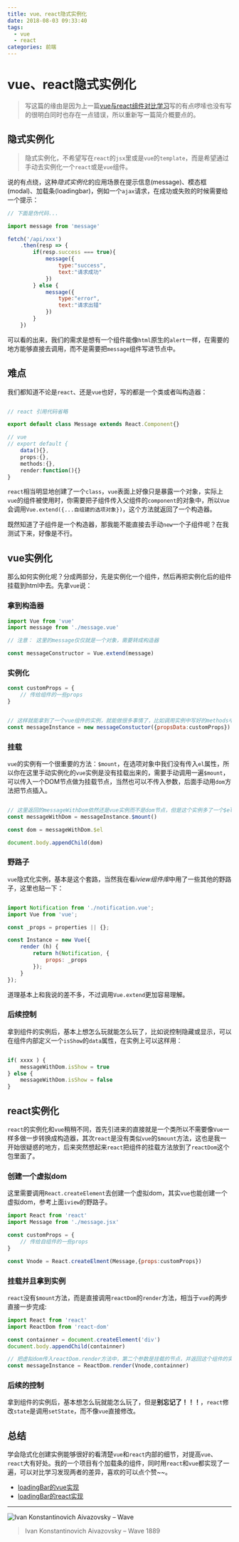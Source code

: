 ```yaml
---
title: vue、react隐式实例化
date: 2018-08-03 09:33:40
tags:
  - vue
  - react
categories: 前端
---
```


# vue、react隐式实例化

> 写这篇的缘由是因为上一篇[vue与react组件对比学习](https://github.com/limengke123/my-note/blob/master/%E5%89%8D%E7%AB%AF/vue%E4%B8%8Ereact%E7%BB%84%E4%BB%B6%E5%AF%B9%E6%AF%94%E5%AD%A6%E4%B9%A0.md)写的有点啰嗦也没有写的很明白同时也存在一点错误，所以重新写一篇简介概要点的。

## 隐式实例化

> 隐式实例化，不希望写在`react`的`jsx`里或是`vue`的`template`，而是希望通过手动去实例化一个`react`或是`vue`组件。

说的有点绕，这种*隐式实例化*的应用场景在提示信息(message)、模态框(modal)、加载条(loadingbar)，例如一个`ajax`请求，在成功或失败的时候需要给一个提示：

```js
// 下面是伪代码...

import message from 'message'

fetch('/api/xxx')
    .then(resp => {
        if(resp.success === true){
            message({
                type:"success",
                text:"请求成功"
            })
        } else {
            message({
                type:"error",
                text:"请求出错"
            })
        }
    })

```

可以看的出来，我们的需求是想有一个组件能像`html`原生的`alert`一样，在需要的地方能够直接去调用，而不是需要把`message`组件写进节点中。

## 难点

我们都知道不论是`react`、还是`vue`也好，写的都是一个类或者叫构造器：

```js

// react 引用代码省略

export default class Message extends React.Component{}

// vue
// export default {
    data(){},
    props:{},
    methods:{},
    render:function(){}
}


```

`react`相当明显地创建了一个`class`，`vue`表面上好像只是暴露一个对象，实际上`vue`的组件被使用时，你需要把子组件传入父组件的`component`的对象中，所以`Vue`会调用`Vue.extend({...自组建的选项对象})`，这个方法就返回了一个构造器。

既然知道了子组件是一个构造器，那我能不能直接去手动`new`一个子组件呢？在我测试下来，好像是不行。

## vue实例化

那么如何实例化呢？分成两部分，先是实例化一个组件，然后再把实例化后的组件挂载到html中去。先拿`vue`说：

### 拿到构造器

```js
import Vue from 'vue'
import message from './message.vue'

// 注意： 这里的message仅仅就是一个对象，需要转成构造器

const messageConstructor = Vue.extend(message)


```

### 实例化

```js
const customProps = {
    // 传给组件的一些props
}


// 这样就能拿到了一个vue组件的实例，就能做很多事情了，比如调用实例中写好的methods中的方法，当然这还没完，我们还得把实例挂载到Html中
const messageInstance = new messageConstuctor({propsData:customProps})
```

### 挂载

`vue`的实例有一个很重要的方法：`$mount`，在选项对象中我们没有传入`el`属性，所以你在这里手动实例化的`vue`实例是没有挂载出来的，需要手动调用一遍`$mount`，可以传入一个DOM节点做为挂载节点，当然也可以不传入参数，后面手动用`dom`方法把节点插入。

```js

// 这里返回的messageWithDom依然还是vue实例而不是dom节点，但是这个实例多了一个$el属性，这个属性里面就藏着我们需要挂载的dom节点
const messageWithDom = messageInstance.$mount()

const dom = messageWithDom.$el

document.body.appendChild(dom)

```

### 野路子

`vue`隐式化实例，基本是这个套路，当然我在看*iview组件库*中用了一些其他的野路子，这里也贴一下：

```js

import Notification from './notification.vue';
import Vue from 'vue';

const _props = properties || {};

const Instance = new Vue({
    render (h) {
        return h(Notification, {
            props: _props
        });
    }
});

```

道理基本上和我说的差不多，不过调用`Vue.extend`更加容易理解。

### 后续控制

拿到组件的实例后，基本上想怎么玩就能怎么玩了，比如说控制隐藏或显示，可以在组件内部定义一个`isShow`的`data`属性，在实例上可以这样用：

```js

if( xxxx ) {
    messageWithDom.isShow = true
} else {
    messageWithDom.isShow = false
}

```

## react实例化

`react`的实例化和`vue`稍稍不同，首先引进来的直接就是一个类所以不需要像`Vue`一样多做一步转换成构造器，其次`react`是没有类似`vue`的`$mount`方法，这也是我一开始很疑惑的地方，后来突然想起来`react`把组件的挂载方法放到了`reactDom`这个包里面了。

### 创建一个虚拟dom

这里需要调用`React.createElement`去创建一个虚拟dom，其实`vue`也能创建一个虚拟dom，参考上面`iview`的野路子。

```js
import React from 'react'
import Message from './message.jsx'

const customProps = {
    // 传给自组件的一些props
}

const Vnode = React.createElment(Message,{props:customProps})

```

### 挂载并且拿到实例

`react`没有`$mount`方法，而是直接调用`reactDom`的`render`方法，相当于`vue`的两步直接一步完成:

```js
import React from 'react'
import ReactDom from 'react-dom'

const containner = document.createElement('div')
document.body.appendChild(containner)

// 把虚拟dom传入reactDom.render方法中，第二个参数是挂载的节点，并返回这个组件的实例
const messageInstance = ReactDom.render(Vnode,containner)
```

### 后续的控制

拿到组件的实例后，基本想怎么玩就能怎么玩了，但是**别忘记了！！！**，`react`修改`state`是调用`setState`，而不像`vue`直接修改。

## 总结

学会隐式化创建实例能够很好的看清楚`vue`和`react`内部的细节，对提高`vue`、`react`大有好处。我的一个项目有个加载条的组件，同时用`react`和`vue`都实现了一遍，可以对比学习发现两者的差异，喜欢的可以点个赞~~。

* [loadingBar的vue实现](https://github.com/limengke123/fantastic-carnival/blob/master/admin/src/components/general/loading-bar/loading-bar.js#L6)
* [loadingBar的react实现](https://github.com/limengke123/fantastic-carnival/blob/master/client/src/components/common/loading-bar/loading-bar.js#L7)

---

![Ivan Konstantinovich Aivazovsky – Wave](vue、react隐式实例化/596444702.jpg)

> Ivan Konstantinovich Aivazovsky – Wave 1889
